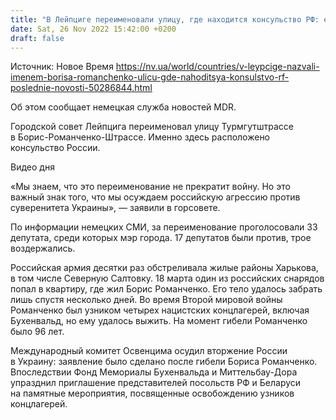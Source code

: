 ```yaml
---
title: "В Лейпциге переименовали улицу, где находится консульство РФ: ее назвали в честь убитого россиянами узника концлагерей Бориса Романченко"
date: Sat, 26 Nov 2022 15:42:00 +0200
draft: false
---
```

Источник: Новое Время https://nv.ua/world/countries/v-leypcige-nazvali-imenem-borisa-romanchenko-ulicu-gde-nahoditsya-konsulstvo-rf-poslednie-novosti-50286844.html


Об этом сообщает немецкая служба новостей MDR.

Городской совет Лейпцига переименовал улицу Турмгутштрассе в Борис-Романченко-Штрассе. Именно здесь расположено консульство России.

 Видео дня   

«Мы знаем, что это переименование не прекратит войну. Но это важный знак того, что мы осуждаем российскую агрессию против суверенитета Украины», — заявили в горсовете.

По информации немецких СМИ, за переименование проголосовали 33 депутата, среди которых мэр города. 17 депутатов были против, трое воздержались.

Российская армия десятки раз обстреливала жилые районы Харькова, в том числе Северную Салтовку. 18 марта один из российских снарядов попал в квартиру, где жил Борис Романченко. Его тело удалось забрать лишь спустя несколько дней. Во время Второй мировой войны Романченко был узником четырех нацистских концлагерей, включая Бухенвальд, но ему удалось выжить. На момент гибели Романченко было 96 лет.

Международный комитет Освенцима осудил вторжение России в Украину: заявление было сделано после гибели Бориса Романченко. Впоследствии Фонд Мемориалы Бухенвальда и Миттельбау-Дора упразднил приглашение представителей посольств РФ и Беларуси на памятные мероприятия, посвященные освобождению узников концлагерей.
